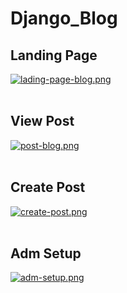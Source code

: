 # Django_Blog

## Landing Page

[![lading-page-blog.png](https://i.postimg.cc/FFdyXGN9/lading-page-blog.png)](https://postimg.cc/c6WgQRvj)
<br><br>


## View Post

[![post-blog.png](https://i.postimg.cc/0QbXwPHb/post-blog.png)](https://postimg.cc/qhHGfVrT)
<br><br>

## Create Post

[![create-post.png](https://i.postimg.cc/FKpZ1KBN/create-post.png)](https://postimg.cc/3yypc3hc)
<br><br>

## Adm Setup

[![adm-setup.png](https://i.postimg.cc/cH6bSY4V/adm-setup.png)](https://postimg.cc/5Yd35Xz3)